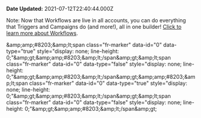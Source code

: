 **Date Updated:** 2021-07-12T22:40:44.000Z

Note: Now that Workflows are live in all accounts, you can do everything that Triggers and Campaigns do (and more!), all in one builder! [Click to learn more about Workflows](https://help.gohighlevel.com/support/solutions/articles/48001179678-workflow-builder-overview). 
  
  
&amp;amp;amp;#8203;&amp;amp;lt;span class="fr-marker" data-id="0" data-type="true" style="display: none; line-height: 0;"&amp;amp;gt;&amp;amp;amp;#8203;&amp;amp;lt;/span&amp;amp;gt;&amp;amp;lt;span class="fr-marker" data-id="0" data-type="false" style="display: none; line-height: 0;"&amp;amp;gt;&amp;amp;amp;#8203;&amp;amp;lt;/span&amp;amp;gt;&amp;amp;amp;#8203;&amp;amp;lt;span class="fr-marker" data-id="0" data-type="true" style="display: none; line-height: 0;"&amp;amp;gt;&amp;amp;amp;#8203;&amp;amp;lt;/span&amp;amp;gt;&amp;amp;lt;span class="fr-marker" data-id="0" data-type="false" style="display: none; line-height: 0;"&amp;amp;gt;&amp;amp;amp;#8203;&amp;amp;lt;/span&amp;amp;gt;